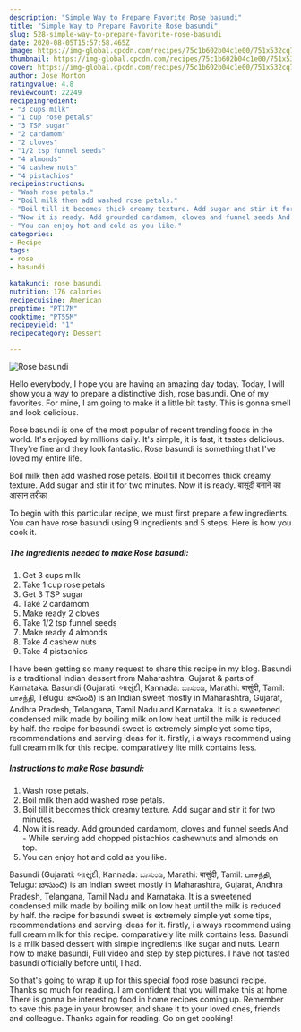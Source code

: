 ```yaml
---
description: "Simple Way to Prepare Favorite Rose basundi"
title: "Simple Way to Prepare Favorite Rose basundi"
slug: 528-simple-way-to-prepare-favorite-rose-basundi
date: 2020-08-05T15:57:58.465Z
image: https://img-global.cpcdn.com/recipes/75c1b602b04c1e00/751x532cq70/rose-basundi-recipe-main-photo.jpg
thumbnail: https://img-global.cpcdn.com/recipes/75c1b602b04c1e00/751x532cq70/rose-basundi-recipe-main-photo.jpg
cover: https://img-global.cpcdn.com/recipes/75c1b602b04c1e00/751x532cq70/rose-basundi-recipe-main-photo.jpg
author: Jose Morton
ratingvalue: 4.8
reviewcount: 22249
recipeingredient:
- "3 cups milk"
- "1 cup rose petals"
- "3 TSP sugar"
- "2 cardamom"
- "2 cloves"
- "1/2 tsp funnel seeds"
- "4 almonds"
- "4 cashew nuts"
- "4 pistachios"
recipeinstructions:
- "Wash rose petals."
- "Boil milk then add washed rose petals."
- "Boil till it becomes thick creamy texture. Add sugar and stir it for two minutes."
- "Now it is ready. Add grounded cardamom, cloves and funnel seeds And  While serving add chopped pistachios cashewnuts and almonds on top."
- "You can enjoy hot and cold as you like."
categories:
- Recipe
tags:
- rose
- basundi

katakunci: rose basundi 
nutrition: 176 calories
recipecuisine: American
preptime: "PT17M"
cooktime: "PT55M"
recipeyield: "1"
recipecategory: Dessert

---
```



![Rose basundi](https://img-global.cpcdn.com/recipes/75c1b602b04c1e00/751x532cq70/rose-basundi-recipe-main-photo.jpg)

Hello everybody, I hope you are having an amazing day today. Today, I will show you a way to prepare a distinctive dish, rose basundi. One of my favorites. For mine, I am going to make it a little bit tasty. This is gonna smell and look delicious.

Rose basundi is one of the most popular of recent trending foods in the world. It's enjoyed by millions daily. It's simple, it is fast, it tastes delicious. They're fine and they look fantastic. Rose basundi is something that I've loved my entire life.

Boil milk then add washed rose petals. Boil till it becomes thick creamy texture. Add sugar and stir it for two minutes. Now it is ready. बासूंदी बनाने का आसान तरीका


To begin with this particular recipe, we must first prepare a few ingredients. You can have rose basundi using 9 ingredients and 5 steps. Here is how you cook it.

<!--inarticleads1-->

##### The ingredients needed to make Rose basundi:

1. Get 3 cups milk
1. Take 1 cup rose petals
1. Get 3 TSP sugar
1. Take 2 cardamom
1. Make ready 2 cloves
1. Take 1/2 tsp funnel seeds
1. Make ready 4 almonds
1. Take 4 cashew nuts
1. Take 4 pistachios


I have been getting so many request to share this recipe in my blog. Basundi is a traditional Indian dessert from Maharashtra, Gujarat &amp; parts of Karnataka. Basundi (Gujarati: બાસુંદી, Kannada: ಬಾಸುಂಡಿ, Marathi: बासुंदी, Tamil: பாசந்தி, Telugu: బాసుంది) is an Indian sweet mostly in Maharashtra, Gujarat, Andhra Pradesh, Telangana, Tamil Nadu and Karnataka. It is a sweetened condensed milk made by boiling milk on low heat until the milk is reduced by half. the recipe for basundi sweet is extremely simple yet some tips, recommendations and serving ideas for it. firstly, i always recommend using full cream milk for this recipe. comparatively lite milk contains less. 

<!--inarticleads2-->

##### Instructions to make Rose basundi:

1. Wash rose petals.
1. Boil milk then add washed rose petals.
1. Boil till it becomes thick creamy texture. Add sugar and stir it for two minutes.
1. Now it is ready. Add grounded cardamom, cloves and funnel seeds And  - While serving add chopped pistachios cashewnuts and almonds on top.
1. You can enjoy hot and cold as you like.


Basundi (Gujarati: બાસુંદી, Kannada: ಬಾಸುಂಡಿ, Marathi: बासुंदी, Tamil: பாசந்தி, Telugu: బాసుంది) is an Indian sweet mostly in Maharashtra, Gujarat, Andhra Pradesh, Telangana, Tamil Nadu and Karnataka. It is a sweetened condensed milk made by boiling milk on low heat until the milk is reduced by half. the recipe for basundi sweet is extremely simple yet some tips, recommendations and serving ideas for it. firstly, i always recommend using full cream milk for this recipe. comparatively lite milk contains less. Basundi is a milk based dessert with simple ingredients like sugar and nuts. Learn how to make basundi, Full video and step by step pictures. I have not tasted basundi officially before until, I had. 

So that's going to wrap it up for this special food rose basundi recipe. Thanks so much for reading. I am confident that you will make this at home. There is gonna be interesting food in home recipes coming up. Remember to save this page in your browser, and share it to your loved ones, friends and colleague. Thanks again for reading. Go on get cooking!
